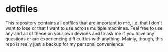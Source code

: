 # dotfiles
This repository contains all dotfiles that are important to me, i.e. that I don't want to lose or that I want to use across multiple machines. Feel free to use any and all of these on your own devices and to ask me if you have any questions or are experiencing difficulties with anything.
Mainly, though, this repo is really just a backup for my personal convenience.
